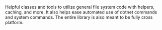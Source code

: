 Helpful classes and tools to utilize general file system code with helpers, caching, and more. It also helps ease automated use of dotnet commands and system commands. The entire library is also meant to be fully cross platform.